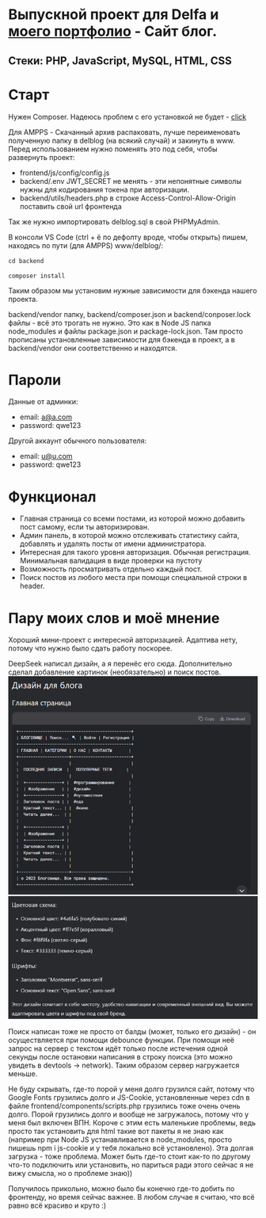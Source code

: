 # Выпускной проект для Delfa и [моего портфолио](https://vseleyshiy.github.io/visitka/) - Сайт блог.

## Стеки: PHP, JavaScript, MySQL, HTML, CSS

# Старт

Нужен Composer. Надеюсь проблем с его установкой не будет - [click](https://getcomposer.org/download/)

Для AMPPS - Скачанный архив распаковать, лучше переименовать полученную папку в delblog (на всякий случай) и закинуть в www.
Перед использованием нужно поменять это под себя, чтобы развернуть проект:

- frontend/js/config/config.js
- backend/.env JWT_SECRET не менять - эти непонятные символы нужны для кодирования токена при авторизации.
- backend/utils/headers.php в строке Access-Control-Allow-Origin поставить свой url фронтенда

Так же нужно импортировать delblog.sql в свой PHPMyAdmin.

В консоли VS Code (ctrl + ё по дефолту вроде, чтобы открыть) пишем, находясь по пути (для AMPPS) www/delblog/:

```
cd backend
```

```
composer install
```

Таким образом мы установим нужные зависимости для бэкенда нашего проекта.

backend/vendor папку, backend/composer.json и backend/conposer.lock файлы - всё это трогать не нужно. Это как в Node JS папка node_modules и файлы package.json и package-lock.json. Там просто прописаны установленные зависимости для бэкенда в проект, а в backend/vendor они соответственно и находятся.

# Пароли

Данные от админки:

- email: a@a.com
- password: qwe123

Другой аккаунт обычного пользователя:

- email: u@u.com
- password: qwe123

# Функционал

- Главная страница со всеми постами, из которой можно добавить пост самому, если ты авторизирован.
- Админ панель, в которой можно отслеживать статистику сайта, добавлять и удалять посты от имени администратора.
- Интересная для такого уровня авторизация. Обычная регистрация. Минимальная валидация в виде проверки на пустоту
- Возможность просматривать отдельно каждый пост.
- Поиск постов из любого места при помощи специальной строки в header.

# Пару моих слов и моё мнение

Хороший мини-проект с интересной авторизацией. Адаптива нету, потому что нужно было сдать работу поскорее.

DeepSeek написал дизайн, а я перенёс его сюда. Дополнительно сделал добавление картинок (необязательно) и поиск постов.
![first screen](image.png)
![second screen](image-1.png)

Поиск написан тоже не просто от балды (может, только его дизайн) - он осуществляется при помощи debounce функции. При помощи неё запрос на сервер с текстом идёт только после истечения одной секунды после остановки написания в строку поиска (это можно увидеть в devtools -> network). Таким образом сервер нагружается меньше.

Не буду скрывать, где-то порой у меня долго грузился сайт, потому что Google Fonts грузились долго и JS-Cookie, установленные через cdn в файле frontend/components/scripts.php грузились тоже очень очень долго. Порой грузились долго и вообще не загружалось, потому что у меня был включен ВПН. Короче с этим есть маленькие проблемы, ведь просто так установить для html такие вот пакеты я не знаю как (например при Node JS устанавливается в node_modules, просто пишешь npm i js-cookie и у тебя локально всё установлено). Эта долгая загрузка - тоже проблема. Может быть где-то стоит как-то по другому что-то подключить или установить, но париться ради этого сейчас я не вижу смысла, но о проблеме знаю))

Получилось прикольно, можно было бы конечно где-то добить по фронтенду, но время сейчас важнее. В любом случае я считаю, что всё равно всё красиво и круто :)
